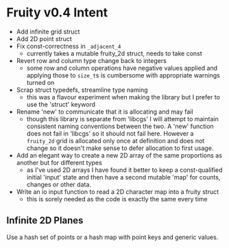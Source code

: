 # Fruity v0.4 Intent

* Add infinite grid struct
* Add 2D point struct
* Fix const-correctness in `_adjacent_4`
    - currently takes a mutable fruity\_2d struct, needs to take const
* Revert row and column type change back to integers
    - some row and column operations have negative values applied and applying those to `size_t`s is cumbersome with appropriate warnings turned on
* Scrap struct typedefs, streamline type naming
    - this was a flavour experiment when making the library but I prefer to use the 'struct' keyword
* Rename 'new' to communicate that it is allocating and may fail
    - though this library is separate from 'libcgs' I will attempt to maintain consistent naming conventions between the two. A 'new' function does not fail in 'libcgs' so it should not fail here. However a `fruity_2d` grid is allocated only once at definition and does not change so it doesn't make sense to defer allocation to first usage.
* Add an elegant way to create a new 2D array of the same proportions as another but for different types
    - as I've used 2D arrays I have found it better to keep a const-qualified initial 'input' state and then have a second mutable 'map' for counts, changes or other data.
* Write an io input function to read a 2D character map into a fruity struct
    - this is sorely needed as the code is exactly the same every time

## Infinite 2D Planes

Use a hash set of points or a hash map with point keys and generic values.

